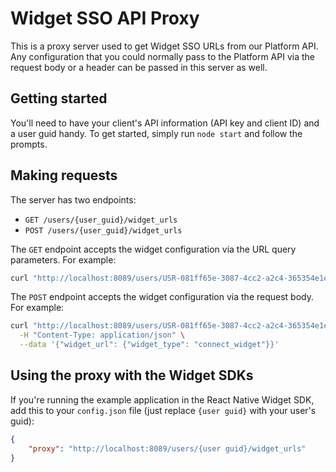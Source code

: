 # Widget SSO API Proxy

This is a proxy server used to get Widget SSO URLs from our Platform API. Any
configuration that you could normally pass to the Platform API via the request
body or a header can be passed in this server as well.


## Getting started

You'll need to have your client's API information (API key and client ID) and a
user guid handy. To get started, simply run `node start` and follow the
prompts.

## Making requests

The server has two endpoints:

- `GET /users/{user_guid}/widget_urls`
- `POST /users/{user_guid}/widget_urls`

The `GET` endpoint accepts the widget configuration via the URL query
parameters. For example:

```bash
curl "http://localhost:8089/users/USR-081ff65e-3087-4cc2-a2c4-365354e1e6cb/widget_urls?widget_type=connect_widget&mode=verification"
```

The `POST` endpoint accepts the widget configuration via the request body. For
example:

```bash
curl "http://localhost:8089/users/USR-081ff65e-3087-4cc2-a2c4-365354e1e6cb/widget_urls" \
  -H "Content-Type: application/json" \
  --data '{"widget_url": {"widget_type": "connect_widget"}}'
```

## Using the proxy with the Widget SDKs

If you're running the example application in the React Native Widget SDK, add
this to your `config.json` file (just replace `{user guid}` with your user's
guid):

```json
{
    "proxy": "http://localhost:8089/users/{user guid}/widget_urls"
}
```
